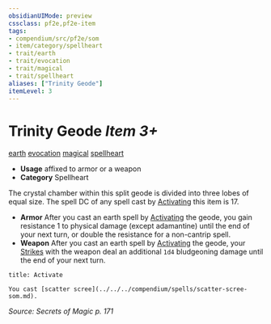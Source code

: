 ```yaml
---
obsidianUIMode: preview
cssclass: pf2e,pf2e-item
tags:
- compendium/src/pf2e/som
- item/category/spellheart
- trait/earth
- trait/evocation
- trait/magical
- trait/spellheart
aliases: ["Trinity Geode"]
itemLevel: 3
---
```

# Trinity Geode *Item 3+*  
[earth](../../../rules/traits/earth.md)  [evocation](../../../rules/traits/evocation.md)  [magical](../../../rules/traits/magical.md)  [spellheart](../../../rules/traits/spellheart-som.md)  

- **Usage** affixed to armor or a weapon
- **Category** Spellheart

The crystal chamber within this split geode is divided into three lobes of equal size. The spell DC of any spell cast by [Activating](../../../rules/actions/activate-an-item.md) this item is 17.

- **Armor** After you cast an earth spell by [Activating](../../../rules/actions/activate-an-item.md) the geode, you gain resistance 1 to physical damage (except adamantine) until the end of your next turn, or double the resistance for a non-cantrip spell.
- **Weapon** After you cast an earth spell by [Activating](../../../rules/actions/activate-an-item.md) the geode, your [Strikes](../../../rules/actions/strike.md) with the weapon deal an additional `1d4` bludgeoning damage until the end of your next turn.

```ad-embed-ability
title: Activate

You cast [scatter scree](../../../compendium/spells/scatter-scree-som.md).
```

*Source: Secrets of Magic p. 171*
